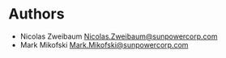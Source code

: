 Authors
=======
* Nicolas Zweibaum <Nicolas.Zweibaum@sunpowercorp.com>
* Mark Mikofski <Mark.Mikofski@sunpowercorp.com>

